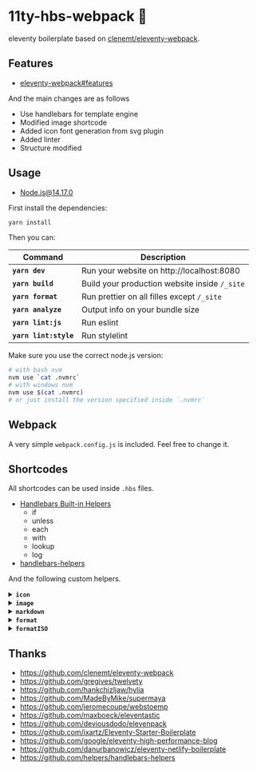 # 11ty-hbs-webpack 🎈

eleventy boilerplate based on [clenemt/eleventy-webpack](https://github.com/clenemt/eleventy-webpack).

## Features

- [eleventy-webpack#features](https://github.com/clenemt/eleventy-webpack/tree/2b0242d3abc63c7135bcad11b9fce73e7ff03a00#features)

And the main changes are as follows

- Use handlebars for template engine
- Modified image shortcode
- Added icon font generation from svg plugin
- Added linter
- Structure modified

## Usage

- Node.js@14.17.0

First install the dependencies:

```sh
yarn install
```

Then you can:

| Command               | Description                                   |
| --------------------- | --------------------------------------------- |
| **`yarn dev`** | Run your website on http://localhost:8080 |
| **`yarn build`** | Build your production website inside `/_site` |
| **`yarn format`**  | Run prettier on all filles except `/_site` |
| **`yarn analyze`** | Output info on your bundle size |
| **`yarn lint:js`** | Run eslint |
| **`yarn lint:style`** | Run stylelint |

Make sure you use the correct node.js version:

```sh
# with bash nvm
nvm use `cat .nvmrc`
# with windows nvm
nvm use $(cat .nvmrc)
# or just install the version specified inside `.nvmrc`
```

## Webpack

A very simple `webpack.config.js` is included. Feel free to change it.

## Shortcodes

All shortcodes can be used inside `.hbs` files.

- [Handlebars Built-in Helpers](https://handlebarsjs.com/guide/builtin-helpers.html)
  - if
  - unless
  - each
  - with
  - lookup
  - log
- [handlebars-helpers](https://github.com/helpers/handlebars-helpers#helpers)

And the following custom helpers.

<details>
<summary><strong><code>icon</code></strong></summary>
<br>

Any SVG added to `src/assets/icons` is bundled into a symbol sprite file and made available through this shortcode.

```html
<!-- Assuming `src/assets/icons/github.svg` exist -->
{{{ icon "github" }}} Github icon
<!-- Will be rendered as -->
<svg class="icon icon--github" role="img" aria-hidden="true">
  <use xlink:href="/assets/images/sprite.svg#github"></use>
</svg>
```
___
</details>

<details>
<summary><strong><code>image</code></strong></summary>
<br>

Creates a WebP version of the image and the corresponding optimized JPEG / PNG. Images will be created in multiple sizes. See `11ty/shortcodes.js` for default values.

```html
<!-- Assuming `src/assets/images/image.jpeg` of width 330px exist -->
{{{ image src="image.jpeg" alt="Image alt" }}}
<!-- Will be rendered as -->
<picture>
  <source type="image/webp" srcset="/assets/images/678868de-320.webp 320w, /assets/images/678868de.webp 330w" media="" sizes="">
  <img loading="lazy" src="/assets/images/678868de.png" alt="Image alt" width="330" height="580">
</picture>

<!-- If a title is passed the shortcode will output a <figure> with <figcaption> -->
{{{ image src="image.jpeg" alt="Image alt" caption="Image title" }}}
<!-- Will be rendered as -->
<figure>
  <picture>
    <source type="image/webp" srcset="/assets/images/678868de-320.webp 320w, /assets/images/678868de.webp 330w" media="" sizes="">
    <img loading="lazy" src="/assets/images/678868de.png" alt="Image alt" width="330" height="580">
  </picture>
  <figcaption>Image title</figcaption>
</figure>

<!-- Additional options -->

<!-- This is a multiple source type. *If you add @{n}x as suffix to the image name, it will be converted to resolution -->
{{{image src="image.jpg, image@2x.jpg" alt="" className="image"}}}
<!-- Will be rendered as -->
<picture class="image">
  <source type="image/webp" srcset="/assets/images/555c1f01-100.webp 100w" media="" sizes="">
  <source type="image/webp" srcset="/assets/images/30eb47cb-200.webp 2x" media="" sizes="">
  <img src="/assets/images/555c1f01-100.jpg" loading="lazy" width="100" height="182" alt="">
</picture>

<!-- In addition, you can specify the media for each image. *In this example, add media only for the first image -->
{{{image src="image@2x.jpg, image.jpg" alt="" media="(max-width='767px'),"}}}
<!-- Will be rendered as -->
<picture>
  <source type="image/webp" srcset="/assets/images/30eb47cb-200.webp 2x" media="(max-width='767px')" sizes="">
  <source type="image/webp" srcset="/assets/images/555c1f01-100.webp 100w" media="" sizes="">
  <img src="/assets/images/30eb47cb-200.jpg" loading="lazy" width="200" height="363" alt="">
</picture>

<!-- It is also possible to automatically resize the image with the widths option -->
{{{image src="eleventy_logo.png" alt="" widths="50, 100"}}}
<!-- Will be rendered as -->
<picture>
  <source type="image/webp" srcset="/assets/images/555c1f01-50.webp 50w" media="" sizes="">
  <source type="image/webp" srcset="/assets/images/555c1f01-100.webp 100w" media="" sizes="">
  <img src="/assets/images/555c1f01-100.png" loading="lazy" width="100" height="182" alt="">
</picture>

<!-- In addition, you can specify media for each image.
 The syntax is a 3d array with "|" as the delimiter, e.g. [image [media]] -->
{{{image src="eleventy_logo.png" alt="" widths="100, 100" media="(max-width='768px'),|"}}}
```
<picture>
  <source type="image/webp" srcset="/assets/images/555c1f01-50.webp 50w" media="(max-width='768px')" sizes="">
  <source type="image/webp" srcset="/assets/images/555c1f01-100.webp 100w" media="" sizes="">
  <img src="/assets/images/555c1f01-100.png" loading="lazy" width="100" height="182" alt="">
</picture>

___
</details>

<details>
<summary><strong><code>markdown</code></strong></summary>
<br>

Embed markdown easily.

```html
{{#md}}
# Heading
{{/md}}
```
___
</details>

<details>
<summary><strong><code>format</code></strong></summary>
<br>

Format the passed date with [date-fns](https://date-fns.org/v2.16.1/docs/format):

```html
<!-- Assuming page.date is a javascript date or dateString -->
{{format page.date "yyyy" }}{{this}}{{/format}}
<!-- Will be rendered as -->
2021
```
___
</details>

<details>
<summary><strong><code>formatISO</code></strong></summary>
<br>

Format the passed date according to [ISO format](https://date-fns.org/v2.16.1/docs/formatISO):

```html
<!-- Assuming page.date is a javascript date -->
{{ page.date | formatISO }}
<!-- Will be rendered as -->
2020-09-18T19:00:52Z
```
___
</details>

## Thanks

- https://github.com/clenemt/eleventy-webpack
- https://github.com/gregives/twelvety
- https://github.com/hankchizljaw/hylia
- https://github.com/MadeByMike/supermaya
- https://github.com/jeromecoupe/webstoemp
- https://github.com/maxboeck/eleventastic
- https://github.com/deviousdodo/elevenpack
- https://github.com/ixartz/Eleventy-Starter-Boilerplate
- https://github.com/google/eleventy-high-performance-blog
- https://github.com/danurbanowicz/eleventy-netlify-boilerplate
- https://github.com/helpers/handlebars-helpers
